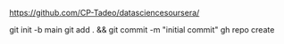 
https://github.com/CP-Tadeo/datasciencesoursera/

git init -b main
git add . && git commit -m "initial commit"
gh repo create

